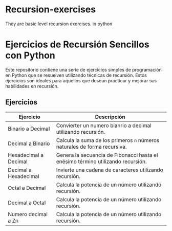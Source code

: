 # Recursion-exercises
They are basic level recursion exercises. in python
# Ejercicios de Recursión Sencillos con Python

Este repositorio contiene una serie de ejercicios simples de programación en Python que se resuelven utilizando técnicas de recursión. Estos ejercicios son ideales para aquellos que desean practicar y mejorar sus habilidades en recursión.

## Ejercicios

| Ejercicio                   | Descripción                                               |
| --------------------------- | --------------------------------------------------------- |
| Binario a Decimal           | Convierter un numero bianrio a decimal utilizando recursión.   |
| Decimal a Binario           | Calcula la suma de los primeros `n` números naturales de forma recursiva. |
| Hexadecimal a Decimal       | Genera la secuencia de Fibonacci hasta el enésimo término utilizando recursión. |
| Decimal a Hexadecimal       | Invierte una cadena de caracteres utilizando recursión.   |
| Octal a Decimal             | Calcula la potencia de un número utilizando recursión.    |
| Decimal a Octal             | Calcula la potencia de un número utilizando recursión.    |
| Numero decimal a Zn         | Calcula la potencia de un número utilizando recursión.    |

